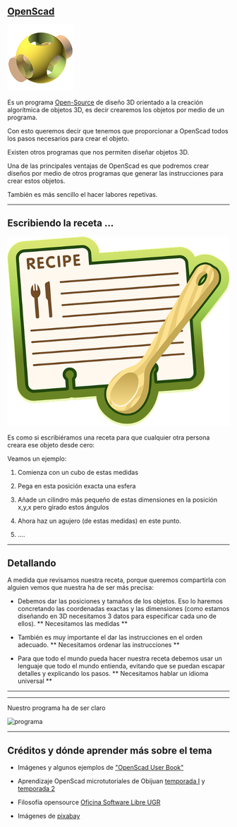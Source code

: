 ## [OpenScad](http://www.openscad.org/) 

![logo](imagenes/logo.png)

Es un programa [Open-Source](https://es.wikipedia.org/wiki/C%C3%B3digo_abierto) de diseño 3D orientado a la creación algorítmica de objetos 3D, es decir crearemos los objetos por medio de un programa.

Con esto queremos decir que tenemos que proporcionar a OpenScad todos los pasos necesarios para crear el objeto.

Existen otros programas que nos permiten diseñar objetos 3D.

Una de las principales ventajas de OpenScad es que podremos crear diseños por medio de otros programas que generar las instrucciones para crear estos objetos.

También es más sencillo el hacer labores repetivas.

* * *
## Escribiendo la receta ...

![receta](imagenes/recipe-575434_640.png)

Es como si escribiéramos una receta para que cualquier otra persona creara ese objeto desde cero:

Veamos un ejemplo:

1. Comienza con un cubo de estas medidas

2. Pega en esta posición exacta una esfera

3. Añade un cilindro más pequeño de estas dimensiones en la posición x,y,x pero girado estos ángulos

4. Ahora haz un agujero (de estas medidas) en este punto.

5. ....

* * * 
## Detallando

A medida que revisamos nuestra receta, porque  queremos compartirla con alguien vemos que nuestra ha de ser más precisa:

* Debemos dar las posiciones y tamaños de los objetos. Eso lo haremos concretando las coordenadas exactas y las dimensiones (como estamos diseñando en 3D necesitamos 3 datos para especificar cada uno de ellos). ** Necesitamos las medidas **

* También es muy importante el dar las instrucciones en el orden adecuado. ** Necesitamos ordenar las instrucciones **

* Para que todo el mundo pueda hacer nuestra receta debemos usar un lenguaje que todo el mundo entienda, evitando que se puedan escapar detalles y explicando los pasos. ** Necesitamos hablar un idioma universal **

* * *



* * *
Nuestro programa ha de ser claro

![programa](imagenes/programming.png)


* * *

## Créditos y dónde aprender más sobre el tema

* Imágenes y algunos ejemplos de ["OpenScad User Book"](https://en.wikibooks.org/wiki/OpenSCAD_User_Manual/Print_version)

* Aprendizaje OpenScad microtutoriales de Obijuan [temporada I](https://www.youtube.com/playlist?list=PL2CED4B0A8EA522CF) y [temporada 2](https://www.youtube.com/playlist?list=PLmnz0JqIMEzXipVqksIcvWfskeEiWFw66)

* Filosofía opensource [Oficina Software Libre UGR](http://osl.ugr.es)

* Imágenes de [pixabay](https://pixabay.com)